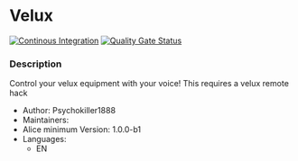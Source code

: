 # Velux

[![Continous Integration](https://gitlab.com/project-alice-assistant/skills/skill_Velux/badges/master/pipeline.svg)](https://gitlab.com/project-alice-assistant/skills/skill_Velux/pipelines/latest)
[![Quality Gate Status](https://sonarcloud.io/api/project_badges/measure?project=project-alice-assistant_skill_Velux&metric=alert_status)](https://sonarcloud.io/dashboard?id=project-alice-assistant_skill_Velux)


### Description
Control your velux equipment with your voice! This requires a velux remote hack

- Author: Psychokiller1888
- Maintainers: 
- Alice minimum Version: 1.0.0-b1
- Languages:
  - EN
